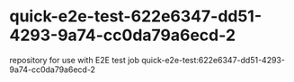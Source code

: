 # quick-e2e-test-622e6347-dd51-4293-9a74-cc0da79a6ecd-2
repository for use with E2E test job quick-e2e-test:622e6347-dd51-4293-9a74-cc0da79a6ecd-2
